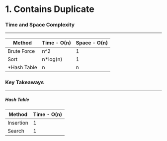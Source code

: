 # 1. Contains Duplicate

### Time and Space Complexity
---
Method | Time - O(n) | Space - O(n) |
|--- |--- | --- | 
| Brute Force | n^2 | 1 |
| Sort | n*log(n) | 1 |
| *Hash Table | n | n |

### Key Takeaways
---
##### Hash Table
| Method | Time - O(n) | 
|--- |--- | 
| Insertion | 1 | 
| Search | 1 |

